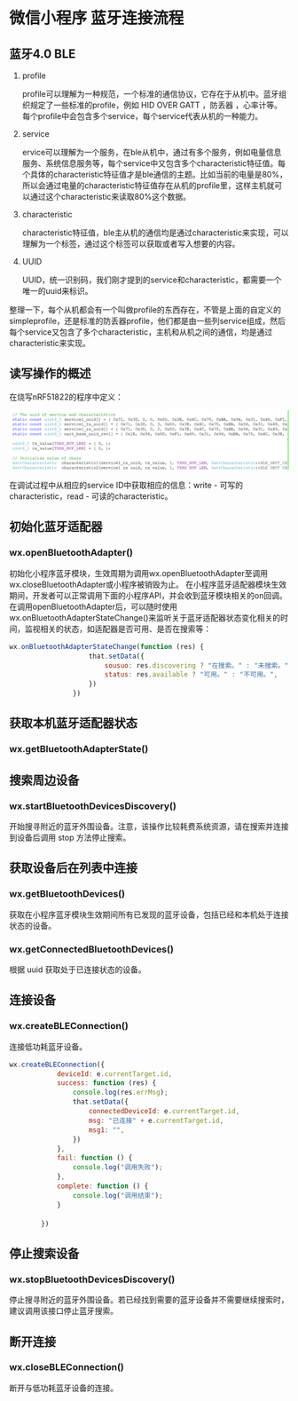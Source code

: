 # 微信小程序 蓝牙连接流程

## 蓝牙4.0 BLE
1. profile

    profile可以理解为一种规范，一个标准的通信协议，它存在于从机中。蓝牙组织规定了一些标准的profile，例如 HID OVER GATT ，防丢器 ，心率计等。每个profile中会包含多个service，每个service代表从机的一种能力。

2. service

    ervice可以理解为一个服务，在ble从机中，通过有多个服务，例如电量信息服务、系统信息服务等，每个service中又包含多个characteristic特征值。每个具体的characteristic特征值才是ble通信的主题。比如当前的电量是80%，所以会通过电量的characteristic特征值存在从机的profile里，这样主机就可以通过这个characteristic来读取80%这个数据。

3. characteristic

    characteristic特征值，ble主从机的通信均是通过characteristic来实现，可以理解为一个标签，通过这个标签可以获取或者写入想要的内容。

4. UUID

    UUID，统一识别码，我们刚才提到的service和characteristic，都需要一个唯一的uuid来标识。

整理一下，每个从机都会有一个叫做profile的东西存在，不管是上面的自定义的simpleprofile，还是标准的防丢器profile，他们都是由一些列service组成，然后每个service又包含了多个characteristic，主机和从机之间的通信，均是通过characteristic来实现。

## 读写操作的概述
在烧写nRF51822的程序中定义：

![avatar](./pictures/BLE.png)

在调试过程中从相应的service ID中获取相应的信息：write - 可写的characteristic，read - 可读的characteristic。


## 初始化蓝牙适配器

### wx.openBluetoothAdapter()
初始化小程序蓝牙模块，生效周期为调用wx.openBluetoothAdapter至调用wx.closeBluetoothAdapter或小程序被销毁为止。 在小程序蓝牙适配器模块生效期间，开发者可以正常调用下面的小程序API，并会收到蓝牙模块相关的on回调。
在调用openBluetoothAdapter后，可以随时使用wx.onBluetoothAdapterStateChange()来监听关于蓝牙适配器状态变化相关的时间，监视相关的状态，如适配器是否可用、是否在搜索等：
```Javascript
wx.onBluetoothAdapterStateChange(function (res) {
                    that.setData({
                        sousuo: res.discovering ? "在搜索。" : "未搜索。",
                        status: res.available ? "可用。" : "不可用。",
                    })
                })
```

## 获取本机蓝牙适配器状态

### wx.getBluetoothAdapterState()

## 搜索周边设备

### wx.startBluetoothDevicesDiscovery()
开始搜寻附近的蓝牙外围设备。注意，该操作比较耗费系统资源，请在搜索并连接到设备后调用 stop 方法停止搜索。

## 获取设备后在列表中连接

### wx.getBluetoothDevices()
获取在小程序蓝牙模块生效期间所有已发现的蓝牙设备，包括已经和本机处于连接状态的设备。

### wx.getConnectedBluetoothDevices()
根据 uuid 获取处于已连接状态的设备。

## 连接设备

### wx.createBLEConnection()
连接低功耗蓝牙设备。
```Javascript
wx.createBLEConnection({
            deviceId: e.currentTarget.id,
            success: function (res) {
                console.log(res.errMsg);
                that.setData({
                    connectedDeviceId: e.currentTarget.id,
                    msg: "已连接" + e.currentTarget.id,
                    msg1: "",
                })
            },
            fail: function () {
                console.log("调用失败");
            },
            complete: function () {
                console.log("调用结束");
            }

        })
```

## 停止搜索设备

### wx.stopBluetoothDevicesDiscovery()
停止搜寻附近的蓝牙外围设备。若已经找到需要的蓝牙设备并不需要继续搜索时，建议调用该接口停止蓝牙搜索。

## 断开连接

### wx.closeBLEConnection()
断开与低功耗蓝牙设备的连接。
